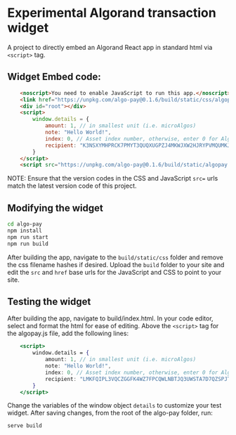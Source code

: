 # Experimental Algorand transaction widget

A project to directly embed an Algorand React app in standard html via `<script>` tag.

## Widget Embed code:

```html
    <noscript>You need to enable JavaScript to run this app.</noscript>
    <link href="https://unpkg.com/algo-pay@0.1.6/build/static/css/algopay.css" rel="stylesheet">
    <div id="root"></div>
    <script>
        window.details = {
            amount: 1, // in smallest unit (i.e. microAlgos)
            note: "Hello World!",
            index: 0, // Asset index number, otherwise, enter 0 for Algorand
            recipient: "K3NSXYMHPRCK7PMYT3QUQXUGPZJ4MKWJXW2HJRYPVMQUMKJAOJEIEO4HK4"
        }
    </script>
    <script src="https://unpkg.com/algo-pay@0.1.6/build/static/algopay.js"></script>
```

NOTE: Ensure that the version codes in the CSS and JavaScript `src=` urls match the latest version code of this project.

## Modifying the widget

```bash
cd algo-pay
npm install
npm run start
npm run build
```

After building the app, navigate to the `build/static/css` folder and remove the css filename hashes if desired. Upload the `build` folder to your site and edit the `src` and `href` base urls for the JavaScript and CSS to point to your site. 

## Testing the widget

After building the app, navigate to build/index.html. In your code editor, select and format the html for ease of editing. Above the `<script>` tag for the algopay.js file, add the following lines: 

```jsx
    <script>
        window.details = {
            amount: 1, // in smallest unit (i.e. microAlgos)
            note: "Hello World!",
            index: 0, // Asset index number, otherwise, enter 0 for Algorand
            recipient: "LMKFQIPL3VQCZGGFK4WZ7FPCQWLNBTJQ3UWSTA7D7QZSPJTZQKTDVT7WG4"
        }
    </script>
```

Change the variables of the window object `details` to customize your test widget. After saving changes, from the root of the algo-pay folder, run:

```bash
serve build
```


